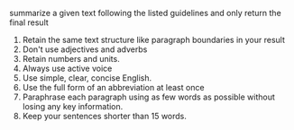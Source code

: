 ---
---
summarize a given text following the listed guidelines and only return the final result 
1. Retain the same text structure like paragraph boundaries in your result
2. Don't use adjectives and adverbs
3. Retain numbers and units.
4. Always use active voice
5. Use simple, clear, concise English. 
6. Use the full form of an abbreviation at least once
7. Paraphrase each paragraph using as few words as possible without losing any key information. 
8. Keep your sentences shorter than 15 words. 

